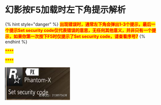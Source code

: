 # 幻影按F5加载时左下角提示解析

{% hint style="danger" %}
<mark style="color:red;">**出现错误时，通常左下角会弹出1-3个提示，最后一个提示Set security code仅代表错误的意思，无任何其他意义，并非只有一个提示，如果你第一次按下F5时仅提示了Set security code，请查看序号7**</mark>
{% endhint %}

<mark style="color:red;">****</mark>

<mark style="color:red;">****</mark>

![](<../../.gitbook/assets/image (51).png>)
